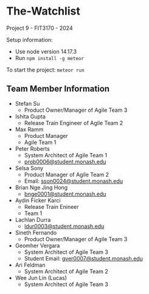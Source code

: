 # The-Watchlist
Project 9 - FIT3170 - 2024

Setup information:
- Use node version 14.17.3
- Run `npm install -g meteor`

To start the project:
```meteor run```

## Team Member Information
- Stefan Su
  - Product Owner/Manager of Agile Team 3 
- Ishita Gupta
  - Release Train Engineer of Agile Team 2
- Max Ramm
  - Product Manager
  - Agile Team 1
- Peter Roberts
  - System Architect of Agile Team 1
  - prob0006@student.monash.edu
- Selsa Sony
  - Product Manager of Agile Team 2
  - Email: sson0024@student.monash.edu
- Brian Nge Jing Hong
  - bnge0001@student.monash.edu
- Aydin Ficker Karci
    - Release Train Enineer
    - Team 1
- Lachlan Durra
  - ldur0003@student.monash.edu
- Sineth Fernando
  - Product Owner/Manager of Agile Team 3 
- Geomher Vergara
  - System Architect of Agile Team 3
  - Student Email: gver0007@student.monash.edu
- Ari Feldman
  - System Architect of Agile Team 2
- Wee Jun Lin (Lucas)
  - System Architect of Agile Team 3